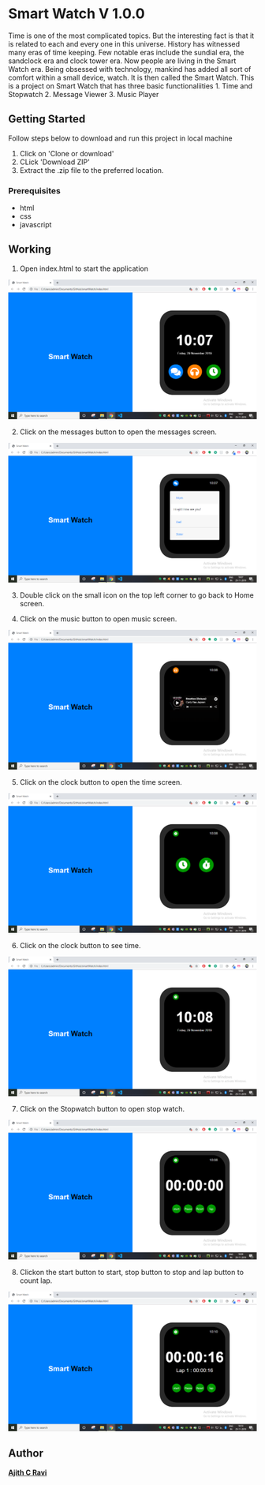 # Smart Watch V 1.0.0

Time is one of the most complicated topics. But the interesting fact is that it is related to each and every one in this universe. History has witnessed many eras of time keeping. Few notable eras include the sundial era, the sandclock era and clock tower era. Now people are living in the Smart Watch era. Being obsessed with technology, mankind has added all sort of comfort within a small device, watch. It is then called the Smart Watch. This is a project on Smart Watch that has three basic functionaliities 1. Time and Stopwatch 2. Message Viewer 3. Music Player 

## Getting Started

Follow steps below to download and run this project in local machine
1. Click on 'Clone or download'
2. CLick 'Download ZIP'
3. Extract the .zip file to the preferred location.

### Prerequisites

* html
* css
* javascript

## Working

1. Open index.html to start the application

![Home Screen](images/Home.png)

2. Click on the messages button to open the messages screen.

![Messages](images/Message.png)

3. Double click on the small icon on the top left corner to go back to Home screen.

4. Click on the music button to open music screen.

![Music](images/Music.png)

5. Click on the clock button to open the time screen.

![TIme screen](images/Time.png)

6. Click on the clock button to see time.

![Time](images/ShowTime.png)


7. Click on the Stopwatch button to open stop watch.

![Stop Watch](images/StopWatch.png)

8. Clickon the start button to start, stop button to stop and lap button to count lap.

![Lap](images/Lap.png)

## Author

[**Ajith C Ravi**](https://github.com/ajithcravi)

